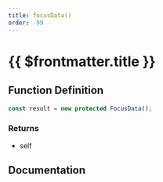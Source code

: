 ```yaml
---
title: focusData()
order: -99
---
```


# {{ $frontmatter.title }}

<!--@include: ./focusData_partial_header.md-->

## Function Definition

```ts
const result = new protected FocusData();
```

### Returns

* self

## Documentation

<!--@include: ./focusData_partial_footer.md-->
